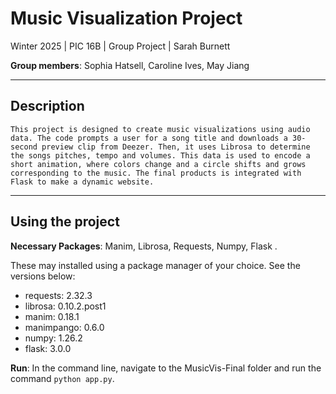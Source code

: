 # Music Visualization Project

Winter 2025 | PIC 16B | Group Project | Sarah Burnett

**Group members**: Sophia Hatsell, Caroline Ives, May Jiang

---
## Description

    This project is designed to create music visualizations using audio data. The code prompts a user for a song title and downloads a 30-second preview clip from Deezer. Then, it uses Librosa to determine the songs pitches, tempo and volumes. This data is used to encode a short animation, where colors change and a circle shifts and grows corresponding to the music. The final products is integrated with Flask to make a dynamic website.
---
## Using the project
**Necessary Packages**: Manim, Librosa, Requests, Numpy, Flask . 

These may installed using a package manager of your choice. See the versions below:

- requests: 2.32.3
- librosa: 0.10.2.post1
- manim: 0.18.1
- manimpango: 0.6.0    
- numpy: 1.26.2
- flask: 3.0.0

**Run**: In the command line, navigate to the MusicVis-Final folder and run the command `python app.py`.
